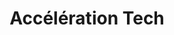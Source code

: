 ---
title: "Accélération Tech"
icon: "⚡"
order: 2
description: "Optimisez votre stack technique et accélérez votre développement produit. Dette technique, refonte..."
features:
  - "CTO as a Service"
  - "CTO de transition"
  - "Tech Leader"
  - "Architect"
feature_type: "tags"
keywords:
  - "Architecture"
  - "Cloud & Devops"
  - "Développement full stack"
---